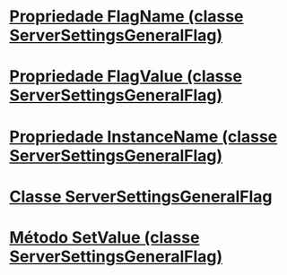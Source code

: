 # [Propriedade FlagName (classe ServerSettingsGeneralFlag)](flagname-property-serversettingsgeneralflag-class.md)
# [Propriedade FlagValue (classe ServerSettingsGeneralFlag)](flagvalue-property-serversettingsgeneralflag-class.md)
# [Propriedade InstanceName (classe ServerSettingsGeneralFlag)](instancename-property-serversettingsgeneralflag-class.md)
# [Classe ServerSettingsGeneralFlag](serversettingsgeneralflag-class.md)
# [Método SetValue (classe ServerSettingsGeneralFlag)](setvalue-method-serversettingsgeneralflag-class.md)
